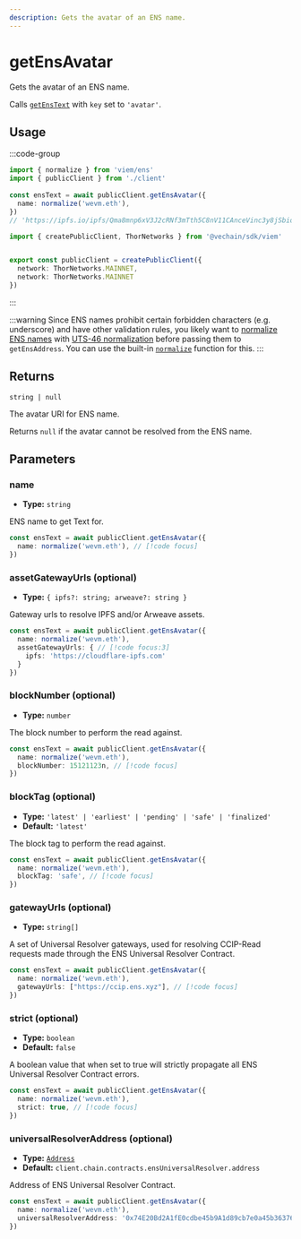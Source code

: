 ```yaml
---
description: Gets the avatar of an ENS name.
---
```


# getEnsAvatar

Gets the avatar of an ENS name.

Calls [`getEnsText`](/docs/ens/actions/getEnsText) with `key` set to `'avatar'`.

## Usage

:::code-group

```ts [example.ts]
import { normalize } from 'viem/ens'
import { publicClient } from './client'
 
const ensText = await publicClient.getEnsAvatar({
  name: normalize('wevm.eth'),
})
// 'https://ipfs.io/ipfs/Qma8mnp6xV3J2cRNf3mTth5C8nV11CAnceVinc3y8jSbio'
```

```ts [client.ts]
import { createPublicClient, ThorNetworks } from '@vechain/sdk/viem'


export const publicClient = createPublicClient({
  network: ThorNetworks.MAINNET,
  network: ThorNetworks.MAINNET
})
```

:::

:::warning
Since ENS names prohibit certain forbidden characters (e.g. underscore) and have other validation rules, you likely want to [normalize ENS names](https://docs.ens.domains/contract-api-reference/name-processing#normalising-names) with [UTS-46 normalization](https://unicode.org/reports/tr46) before passing them to `getEnsAddress`. You can use the built-in [`normalize`](/docs/ens/utilities/normalize) function for this.
:::

## Returns

`string | null`

The avatar URI for ENS name.

Returns `null` if the avatar cannot be resolved from the ENS name.

## Parameters

### name

- **Type:** `string`

ENS name to get Text for.

```ts
const ensText = await publicClient.getEnsAvatar({
  name: normalize('wevm.eth'), // [!code focus]
})
```

### assetGatewayUrls (optional)

- **Type:** `{ ipfs?: string; arweave?: string }`

Gateway urls to resolve IPFS and/or Arweave assets.

```ts
const ensText = await publicClient.getEnsAvatar({
  name: normalize('wevm.eth'),
  assetGatewayUrls: { // [!code focus:3]
    ipfs: 'https://cloudflare-ipfs.com'
  }
})
```

### blockNumber (optional)

- **Type:** `number`

The block number to perform the read against.

```ts
const ensText = await publicClient.getEnsAvatar({
  name: normalize('wevm.eth'),
  blockNumber: 15121123n, // [!code focus]
})
```

### blockTag (optional)

- **Type:** `'latest' | 'earliest' | 'pending' | 'safe' | 'finalized'`
- **Default:** `'latest'`

The block tag to perform the read against.

```ts
const ensText = await publicClient.getEnsAvatar({
  name: normalize('wevm.eth'),
  blockTag: 'safe', // [!code focus]
})
```

### gatewayUrls (optional)

- **Type:** `string[]`

A set of Universal Resolver gateways, used for resolving CCIP-Read requests made through the ENS Universal Resolver Contract.

```ts
const ensText = await publicClient.getEnsAvatar({
  name: normalize('wevm.eth'), 
  gatewayUrls: ["https://ccip.ens.xyz"], // [!code focus]
})
```

### strict (optional)

- **Type:** `boolean`
- **Default:** `false`

A boolean value that when set to true will strictly propagate all ENS Universal Resolver Contract errors.

```ts
const ensText = await publicClient.getEnsAvatar({
  name: normalize('wevm.eth'), 
  strict: true, // [!code focus]
})
```

### universalResolverAddress (optional)

- **Type:** [`Address`](/docs/glossary/types#address)
- **Default:** `client.chain.contracts.ensUniversalResolver.address`

Address of ENS Universal Resolver Contract.

```ts
const ensText = await publicClient.getEnsAvatar({
  name: normalize('wevm.eth'),
  universalResolverAddress: '0x74E20Bd2A1fE0cdbe45b9A1d89cb7e0a45b36376', // [!code focus]
})
```